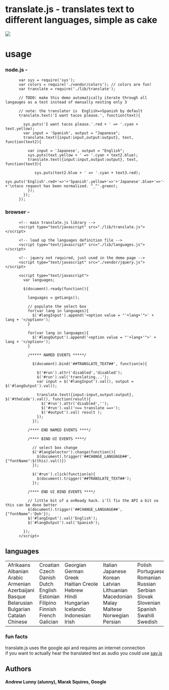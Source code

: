 # translate.js - translates text to different languages, simple as cake

<img src = "http://imgur.com/EHfN2.png" border = "0"/>


# usage

### node.js - 
          var sys = require('sys');
          var colors = require('./vendor/colors'); // colors are fun!
          var translate = require('./lib/translate');

          // TODO: make this demo automatically iterate through all langauges as a test instead of manually nesting only 3
    
          // note: the translator is  English=>Spanish by default
          translate.text('I want tacos please.', function(text){

            sys.puts('I want tacos please.'.red + ' => '.cyan + text.yellow);
            var input = 'Spanish', output = "Japanese";
            translate.text({input:input,output:output}, text, function(text2){

              var input = 'Japanese', output = "English";
              sys.puts(text.yellow + ' => '.cyan + text2.blue);
              translate.text({input:input,output:output}, text, function(text3){

                 sys.puts(text2.blue + ' => '.cyan + text3.red);
                 sys.puts('English'.red+'=>'+'Spanish'.yellow+'=>'+'Japanese'.blue+'=>'+'English'.red  +'\ntaco request has been normalized. ^_^'.green);
              });
            }); 
          });

### browser - 

          <!-- main translate.js library -->
          <script type="text/javascript" src="./lib/translate.js"></script>

          <!-- load up the languages definition file -->
          <script type="text/javascript" src="./lib/languages.js"></script>

          <!-- jquery not required, just used in the demo page -->
          <script type="text/javascript" src="./vendor/jquery.js"></script>

          <script type="text/javascript">
            var languages;

            $(document).ready(function(){

              languages = getLangs();

              // populate the select box
              for(var lang in languages){
                $('#langInput').append('<option value = "'+lang+'">' + lang + '</option>');
              }

              for(var lang in languages){
                $('#langOutput').append('<option value = "'+lang+'">' + lang + '</option>');
              }

              /***** NAMED EVENTS *****/

                $(document).bind('##TRANSLATE_TEXT##', function(e){

                  $('#run').attr('disabled','disabled');
                  $('#run').val('translating...');     
                  var input = $('#langInput').val(), output = $('#langOutput').val();

                  translate.text({input:input,output:output}, $('#theCode').val(), function(result){
                    $('#run').attr('disabled','');
                    $('#run').val('<== translate ==>');
                    $('#output').val( result );
                  });
                });

              /**** END NAMED EVENTS ****/

              /**** BIND UI EVENTS ****/

                // select box change
                $('#langSelector').change(function(){
                  $(document).trigger('##CHANGE_LANGUAGE##', {"fontName":$(this).val()})
                });

                $('#run').click(function(e){
                  $(document).trigger('##TRANSLATE_TEXT##');
                });

              /**** END UI BIND EVENTS ****/

              // little bit of a onReady hack. i'll fix the API a bit so this can be done better
              $(document).trigger('##CHANGE_LANGUAGE##', {"fontName":'Doh'});
              $('#langInput').val('English');
              $('#langOutput').val('Spanish');

            });
          </script>


## languages

<table><tbody><tr><td style="white-space: nowrap;">Afrikaans<br>Albanian<br>Arabic<br>Armenian<br>Azerbaijani<br>Basque<br>Belarusian<br>Bulgarian<br>Catalan<br>Chinese</td><td style="white-space: nowrap;">Croatian<br>Czech<br>Danish<br>Dutch<br>English<br>Estonian<br>Filipino<br>Finnish<br>French<br>Galician</td><td style="white-space: nowrap;">Georgian<br>German<br>Greek<br>Haitian Creole<br>Hebrew<br>Hindi<br>Hungarian<br>Icelandic<br>Indonesian<br>Irish</td><td style="white-space: nowrap;">Italian<br>Japanese<br>Korean<br>Latvian<br>Lithuanian<br>Macedonian<br>Malay<br>Maltese<br>Norwegian<br>Persian</td><td style="white-space: nowrap;">Polish<br>Portuguese<br>Romanian<br>Russian<br>Serbian<br>Slovak<br>Slovenian<br>Spanish<br>Swahili<br>Swedish</td><td style="white-space: nowrap;">Thai<br>Turkish<br>Ukrainian<br>Urdu<br>Vietnamese<br>Welsh<br>Yiddish</td></tr></tbody></table>

### fun facts

translate.js uses the google api and requires an internet connection<br/>
if you want to actually hear the translated text as audio you could use <a href = "http://github.com/marak/say.js/">say.js</a><br/>

## Authors
#### Andrew Lunny (alunny), Marak Squires, Google 
               